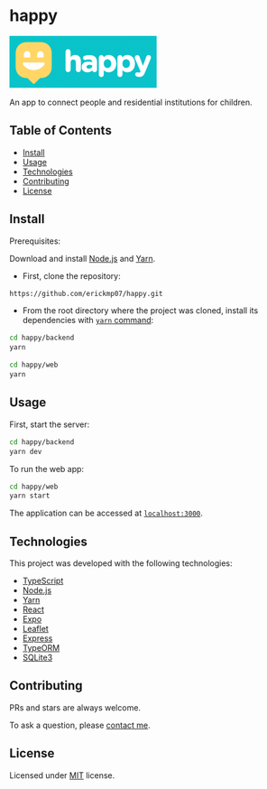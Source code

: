 # happy

![banner](./web/src/assets/images/banner.png)

An app to connect people and residential institutions for children.

## Table of Contents

- [Install](#install)
- [Usage](#usage)
- [Technologies](#technologies)
- [Contributing](#contributing)
- [License](#license)

## Install

Prerequisites:

Download and install [Node.js](https://nodejs.org/en/download/) and [Yarn](https://classic.yarnpkg.com/en/docs/install/).

- First, clone the repository:
```bash
https://github.com/erickmp07/happy.git
```

- From the root directory where the project was cloned, install its dependencies with [`yarn` command](https://classic.yarnpkg.com/en/docs/usage):
```bash
cd happy/backend
yarn
```

```bash
cd happy/web
yarn
```

## Usage

First, start the server:
```bash
cd happy/backend
yarn dev
```

To run the web app:
```bash
cd happy/web
yarn start
```

The application can be accessed at [`localhost:3000`](http://localhost:3000).

## Technologies

This project was developed with the following technologies:

- [TypeScript](https://www.typescriptlang.org/)
- [Node.js](https://nodejs.org)
- [Yarn](https://yarnpkg.com/)
- [React](https://reactjs.org/)
- [Expo](https://docs.expo.io/)
- [Leaflet](https://leafletjs.com/)
- [Express](https://expressjs.com/)
- [TypeORM](https://typeorm.io/#/)
- [SQLite3](https://sqlite.org)

## Contributing

PRs and stars are always welcome.

To ask a question, please [contact me](mailto:erimacedo_92@hotmail.com).

## License

Licensed under [MIT](LICENSE) license.